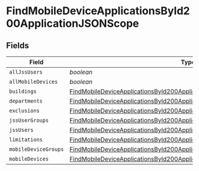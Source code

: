 # FindMobileDeviceApplicationsById200ApplicationJSONScope


## Fields

| Field                                                                                                                                                                               | Type                                                                                                                                                                                | Required                                                                                                                                                                            | Description                                                                                                                                                                         |
| ----------------------------------------------------------------------------------------------------------------------------------------------------------------------------------- | ----------------------------------------------------------------------------------------------------------------------------------------------------------------------------------- | ----------------------------------------------------------------------------------------------------------------------------------------------------------------------------------- | ----------------------------------------------------------------------------------------------------------------------------------------------------------------------------------- |
| `allJssUsers`                                                                                                                                                                       | *boolean*                                                                                                                                                                           | :heavy_minus_sign:                                                                                                                                                                  | N/A                                                                                                                                                                                 |
| `allMobileDevices`                                                                                                                                                                  | *boolean*                                                                                                                                                                           | :heavy_minus_sign:                                                                                                                                                                  | N/A                                                                                                                                                                                 |
| `buildings`                                                                                                                                                                         | [FindMobileDeviceApplicationsById200ApplicationJSONScopeBuildings](../../models/operations/findmobiledeviceapplicationsbyid200applicationjsonscopebuildings.md)[]                   | :heavy_minus_sign:                                                                                                                                                                  | N/A                                                                                                                                                                                 |
| `departments`                                                                                                                                                                       | [FindMobileDeviceApplicationsById200ApplicationJSONScopeDepartments](../../models/operations/findmobiledeviceapplicationsbyid200applicationjsonscopedepartments.md)[]               | :heavy_minus_sign:                                                                                                                                                                  | N/A                                                                                                                                                                                 |
| `exclusions`                                                                                                                                                                        | [FindMobileDeviceApplicationsById200ApplicationJSONScopeExclusions](../../models/operations/findmobiledeviceapplicationsbyid200applicationjsonscopeexclusions.md)                   | :heavy_minus_sign:                                                                                                                                                                  | N/A                                                                                                                                                                                 |
| `jssUserGroups`                                                                                                                                                                     | [FindMobileDeviceApplicationsById200ApplicationJSONScopeJssUserGroups](../../models/operations/findmobiledeviceapplicationsbyid200applicationjsonscopejssusergroups.md)[]           | :heavy_minus_sign:                                                                                                                                                                  | N/A                                                                                                                                                                                 |
| `jssUsers`                                                                                                                                                                          | [FindMobileDeviceApplicationsById200ApplicationJSONScopeJssUsers](../../models/operations/findmobiledeviceapplicationsbyid200applicationjsonscopejssusers.md)[]                     | :heavy_minus_sign:                                                                                                                                                                  | N/A                                                                                                                                                                                 |
| `limitations`                                                                                                                                                                       | [FindMobileDeviceApplicationsById200ApplicationJSONScopeLimitations](../../models/operations/findmobiledeviceapplicationsbyid200applicationjsonscopelimitations.md)                 | :heavy_minus_sign:                                                                                                                                                                  | N/A                                                                                                                                                                                 |
| `mobileDeviceGroups`                                                                                                                                                                | [FindMobileDeviceApplicationsById200ApplicationJSONScopeMobileDeviceGroups](../../models/operations/findmobiledeviceapplicationsbyid200applicationjsonscopemobiledevicegroups.md)[] | :heavy_minus_sign:                                                                                                                                                                  | N/A                                                                                                                                                                                 |
| `mobileDevices`                                                                                                                                                                     | [FindMobileDeviceApplicationsById200ApplicationJSONScopeMobileDevices](../../models/operations/findmobiledeviceapplicationsbyid200applicationjsonscopemobiledevices.md)[]           | :heavy_minus_sign:                                                                                                                                                                  | N/A                                                                                                                                                                                 |